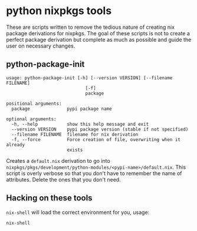 # python nixpkgs tools

These are scripts written to remove the tedious nature of creating nix
package derivations for nixpkgs. The goal of these scripts is not to
create a perfect package derivation but complete as much as possible
and guide the user on necessary changes.

## python-package-init

```
usage: python-package-init [-h] [--version VERSION] [--filename FILENAME]
                              [-f]
                              package

positional arguments:
  package              pypi package name

optional arguments:
  -h, --help           show this help message and exit
  --version VERSION    pypi package version (stable if not specified)
  --filename FILENAME  filename for nix derivation
  -f, --force          Force creation of file, overwriting when it already
                       exists
```

Creates a `default.nix` derivation to go into
`nixpkgs/pkgs/development/python-modules/<pypi-name>/default.nix`. This
script is overly verbose so that you don't have to remember the name
of attributes. Delete the ones that you don't need.


## Hacking on these tools
`nix-shell` will load the correct environment for you, usage:
```
nix-shell
```
